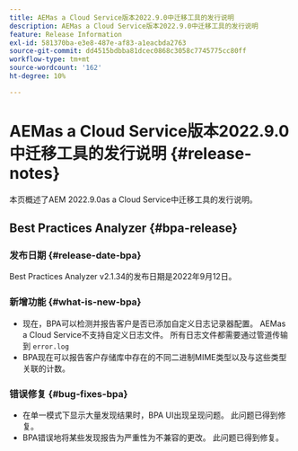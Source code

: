 ```yaml
---
title: AEMas a Cloud Service版本2022.9.0中迁移工具的发行说明
description: AEMas a Cloud Service版本2022.9.0中迁移工具的发行说明
feature: Release Information
exl-id: 581370ba-e3e8-487e-af83-a1eacbda2763
source-git-commit: dd4515bdbba81dcec0868c3058c7745775cc80ff
workflow-type: tm+mt
source-wordcount: '162'
ht-degree: 10%

---
```


# AEMas a Cloud Service版本2022.9.0中迁移工具的发行说明 {#release-notes}

本页概述了AEM 2022.9.0as a Cloud Service中迁移工具的发行说明。

## Best Practices Analyzer {#bpa-release}

### 发布日期 {#release-date-bpa}

Best Practices Analyzer v2.1.34的发布日期是2022年9月12日。

### 新增功能 {#what-is-new-bpa}

* 现在，BPA可以检测并报告客户是否已添加自定义日志记录器配置。 AEMas a Cloud Service不支持自定义日志文件。 所有日志文件都需要通过管道传输到 `error.log`
* BPA现在可以报告客户存储库中存在的不同二进制MIME类型以及与这些类型关联的计数。

### 错误修复 {#bug-fixes-bpa}

* 在单一模式下显示大量发现结果时，BPA UI出现呈现问题。 此问题已得到修复。
* BPA错误地将某些发现报告为严重性为不兼容的更改。 此问题已得到修复。
